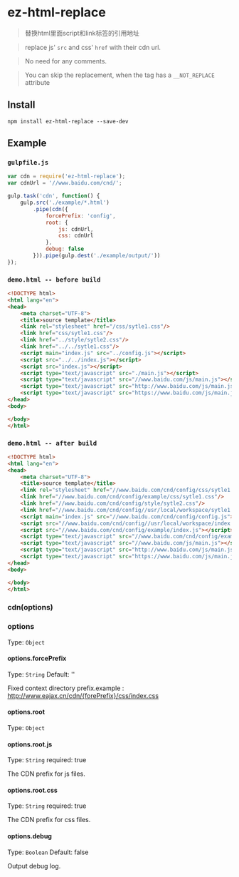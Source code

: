 ez-html-replace
===============

> 替换html里面script和link标签的引用地址

> replace js' `src` and css' `href` with their cdn url.

> No need for any comments.

> You can skip the replacement, when the tag has a `__NOT_REPLACE` attribute

## Install
```
npm install ez-html-replace --save-dev
```

## Example
### `gulpfile.js`
```js
var cdn = require('ez-html-replace');
var cdnUrl = '//www.baidu.com/cnd/';

gulp.task('cdn', function() {
    gulp.src('./example/*.html')
        .pipe(cdn({
            forcePrefix: 'config',
            root: {
                js: cdnUrl,
                css: cdnUrl
            },
            debug: false
        })).pipe(gulp.dest('./example/output/'))
});
```

### `demo.html -- before build`
```html
<!DOCTYPE html>
<html lang="en">
<head>
    <meta charset="UTF-8">
    <title>source template</title>
    <link rel="stylesheet" href="/css/sytle1.css"/>
    <link href="css/sytle1.css"/>
    <link href="../style/sytle2.css"/>
    <link href="../../sytle1.css"/>
    <script main="index.js" src="../config.js"></script>
    <script src="../../index.js"></script>
    <script src="index.js"></script>
    <script type="text/javascript" src="./main.js"></script>
    <script type="text/javascript" src="//www.baidu.com/js/main.js"></script>
    <script type="text/javascript" src="http://www.baidu.com/js/main.js"></script>
    <script type="text/javascript" src="https://www.baidu.com/js/main.js"></script>
</head>
<body>

</body>
</html>
```

### `demo.html -- after build`
```html
<!DOCTYPE html>
<html lang="en">
<head>
    <meta charset="UTF-8">
    <title>source template</title>
    <link rel="stylesheet" href="//www.baidu.com/cnd/config/css/sytle1.css"/>
    <link href="//www.baidu.com/cnd/config/example/css/sytle1.css"/>
    <link href="//www.baidu.com/cnd/config/style/sytle2.css"/>
    <link href="//www.baidu.com/cnd/config//usr/local/workspace/sytle1.css"/>
    <script main="index.js" src="//www.baidu.com/cnd/config/config.js"></script>
    <script src="//www.baidu.com/cnd/config//usr/local/workspace/index.js"></script>
    <script src="//www.baidu.com/cnd/config/example/index.js"></script>
    <script type="text/javascript" src="//www.baidu.com/cnd/config/example/main.js"></script>
    <script type="text/javascript" src="//www.baidu.com/js/main.js"></script>
    <script type="text/javascript" src="http://www.baidu.com/js/main.js"></script>
    <script type="text/javascript" src="https://www.baidu.com/js/main.js"></script>
</head>
<body>

</body>
</html>
```

### cdn(options)

### options

Type: `Object`

#### options.forcePrefix
Type: `String`
Default: ''

Fixed context directory prefix.example : http://www.eajax.cn/cdn/{forePrefix}/css/index.css 

#### options.root
Type: `Object`

#### options.root.js
Type: `String` 
required: true

The CDN prefix for js files.

#### options.root.css
Type: `String`
required: true

The CDN prefix for css files.

#### options.debug
Type: `Boolean`
Default: false

Output debug log.
